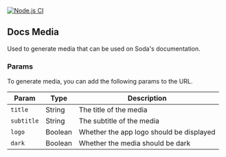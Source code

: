 [![Node.js CI](https://drone.rainnny.club/api/badges/Soda-App/Docs-Media/status.svg)](https://drone.rainnny.club/Soda-App/Docs-Media)

## Docs Media

Used to generate media that can be used on Soda's documentation.

### Params

To generate media, you can add the following params to the URL.

| Param      | Type    | Description                              |
| ---------- | ------- | ---------------------------------------- |
| `title`    | String  | The title of the media                   |
| `subtitle` | String  | The subtitle of the media                |
| `logo`     | Boolean | Whether the app logo should be displayed |
| `dark`     | Boolean | Whether the media should be dark         |
